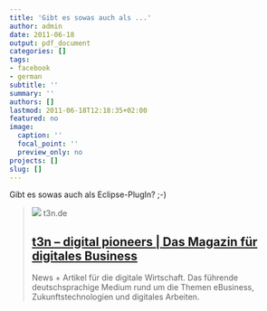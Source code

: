 ```yaml
---
title: 'Gibt es sowas auch als ...'
author: admin
date: 2011-06-18
output: pdf_document
categories: []
tags:
- facebook
- german
subtitle: ''
summary: ''
authors: []
lastmod: 2011-06-18T12:18:35+02:00
featured: no
image:
  caption: ''
  focal_point: ''
  preview_only: no
projects: []
slug: []
---
```

Gibt es sowas auch als Eclipse-PlugIn? ;-)
> [![](https://storage.googleapis.com/t3n-de/assets/t3n/2018/images/t3n-og-1200x630.png)](http://t3n.de/news/facebook-nutzen-ohne-chef-merkt-315455/)
> t3n.de
> ## [t3n  – digital pioneers | Das Magazin für digitales Business](http://t3n.de/news/facebook-nutzen-ohne-chef-merkt-315455/)
>
>News + Artikel für die digitale Wirtschaft. Das führende deutschsprachige Medium rund um die Themen eBusiness, Zukunftstechnologien und digitales Arbeiten.

